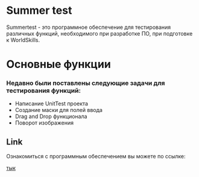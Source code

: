 # Summer test
Summertest - это программное обеспечение для тестирования различных функций, необходимого при разработке ПО, при подготовке к WorldSkills.

# Основные функции
### Недавно были поставлены следующие задачи для тестирования функций:

* Написание UnitTest проекта
* Создание маски для полей ввода
* Drag and Drop функционала
* Поворот изображения

## Link
Ознакомиться с программным обеспечением вы можете по ссылке:

[тык](https://github.com/Altarian0/SummerTest-)
